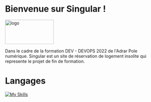 # Bienvenue sur Singular ! 
<img src="https://images2.imgbox.com/3b/08/J7UTi37n_o.png" alt="logo" style="width:160px;height:80px;">

Dans le cadre de la formation DEV - DEVOPS 2022 de l'Adrar Pole numérique. Singular est un site de réservation de logement insolite qui represente le projet de fin de formation. 

# Langages 
[![My Skills](https://skills.thijs.gg/icons?i=js,html,css,php)](https://skills.thijs.gg)
